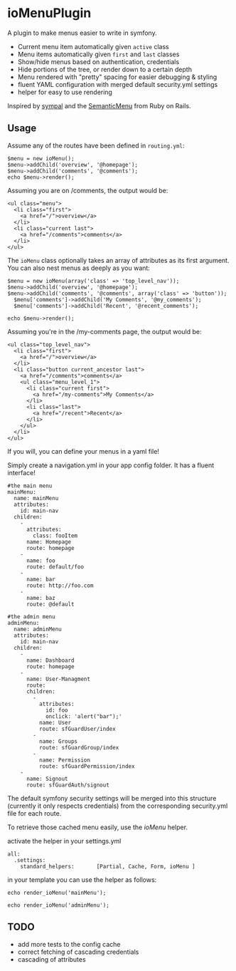 ioMenuPlugin
============

A plugin to make menus easier to write in symfony.

 * Current menu item automatically given `active` class
 * Menu items automatically given `first` and `last` classes
 * Show/hide menus based on authentication, credentials
 * Hide portions of the tree, or render down to a certain depth
 * Menu rendered with "pretty" spacing for easier debugging & styling
 * fluent YAML configuration with merged default security.yml settings
 * helper for easy to use rendering

Inspired by [sympal](http://www.sympalphp.org) and the
[SemanticMenu](http://github.com/danielharan/semantic-menu) from Ruby on Rails.

Usage
-----

Assume any of the routes have been defined in `routing.yml`:

    $menu = new ioMenu();
    $menu->addChild('overview', '@homepage');
    $menu->addChild('comments', '@comments');
    echo $menu->render();

Assuming you are on /comments, the output would be:

    <ul class="menu">
      <li class="first">
        <a href="/">overview</a>
      </li>
      <li class="current last">
        <a href="/comments">comments</a>
      </li>
    </ul>

The `ioMenu` class optionally takes an array of attributes as its first
argument. You can also nest menus as deeply as you want:

    $menu = new ioMenu(array('class' => 'top_level_nav'));
    $menu->addChild('overview', '@homepage');
    $menu->addChild('comments', '@comments', array('class' => 'button'));
      $menu['comments']->addChild('My Comments', '@my_comments');
      $menu['comments']->addChild('Recent', '@recent_comments');

    echo $menu->render();

Assuming you're in the /my-comments page, the output would be:

    <ul class="top_level_nav">
      <li class="first">
        <a href="/">overview</a>
      </li>
      <li class="button current_ancestor last">
        <a href="/comments">comments</a>
        <ul class="menu_level_1">
          <li class="current first">
            <a href="/my-comments">My Comments</a>
          </li>
          <li class="last">
            <a href="/recent">Recent</a>
          </li>
        </ul>
      </li>
    </ul>

If you will, you can define your menus in a yaml file!

Simply create a navigation.yml in your app config folder.
It has a fluent interface!

    #the main menu
    mainMenu:
      name: mainMenu
      attributes:
        id: main-nav
      children:
        -
          attributes:
            class: fooItem
          name: Homepage
          route: homepage
        -
          name: foo
          route: default/foo
        -
          name: bar
          route: http://foo.com
        -
          name: baz
          route: @default

    #the admin menu
    adminMenu:
      name: adminMenu
      attributes:
        id: main-nav
      children:
        -
          name: Dashboard
          route: homepage
        -
          name: User-Managment
          route:
          children:
            -
              attributes:
                id: foo
                onclick: 'alert("bar");'
              name: User
              route: sfGuardUser/index
            -
              name: Groups
              route: sfGuardGroup/index
            -
              name: Permission
              route: sfGuardPermission/index
        -
          name: Signout
          route: sfGuardAuth/signout

The default symfony security settings will be merged into this structure (currently it only respects credentials) from the corresponding security.yml file for each route.

To retrieve those cached menu easily, use the *ioMenu* helper.

activate the helper in your settings.yml

    all:
      .settings:
        standard_helpers:       [Partial, Cache, Form, ioMenu ]


in your template you can use the helper as follows:

    echo render_ioMenu('mainMenu');

    echo render_ioMenu('adminMenu');

TODO
-----

  - add more tests to the config cache
  - correct fetching of cascading credentials
  - cascading of attributes